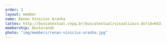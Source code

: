 ```yaml
---
order: 2
layout: member
name: Renan Vinicius Aranha
lattes: http://buscatextual.cnpq.br/buscatextual/visualizacv.do?id=K4319201P4
membership: Doutorando
photo: "img/members/renan-vinicius-aranha.jpg"
---
```

